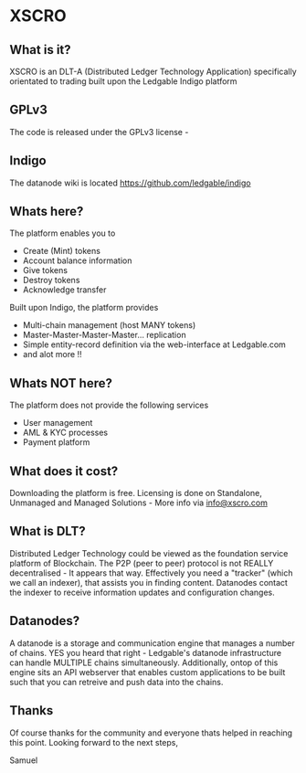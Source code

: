 # XSCRO

## What is it?

XSCRO is an DLT-A (Distributed Ledger Technology Application) specifically orientated to trading built upon the Ledgable Indigo platform

## GPLv3

The code is released under the GPLv3 license - 

## Indigo

The datanode wiki is located https://github.com/ledgable/indigo

## Whats here?

The platform enables you to

- Create (Mint) tokens
- Account balance information
- Give tokens
- Destroy tokens
- Acknowledge transfer

Built upon Indigo, the platform provides

- Multi-chain management (host MANY tokens)
- Master-Master-Master-Master... replication
- Simple entity-record definition via the web-interface at Ledgable.com
- and alot more !!

## Whats NOT here?

The platform does not provide the following services

- User management
- AML & KYC processes
- Payment platform

## What does it cost?

Downloading the platform is free.
Licensing is done on Standalone, Unmanaged and Managed Solutions - More info via info@xscro.com

## What is DLT?

Distributed Ledger Technology could be viewed as the foundation service platform of Blockchain. 
The P2P (peer to peer) protocol is not REALLY decentralised - It appears that way. Effectively you need a "tracker" (which we call an indexer), that assists you in finding content.
Datanodes contact the indexer to receive information updates and configuration changes. 

## Datanodes?

A datanode is a storage and communication engine that manages a number of chains. YES you heard that right - Ledgable's datanode infrastructure can handle MULTIPLE chains simultaneously.
Additionally, ontop of this engine sits an API webserver that enables custom applications to be built such that you can retreive and push data into the chains.

## Thanks

Of course thanks for the community and everyone thats helped in reaching this point. Looking forward to the next steps,

Samuel


